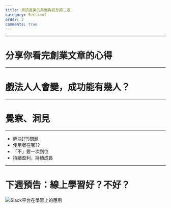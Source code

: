```yaml
---
title: 資訊產業的美麗與哀愁第二週
category: Section1
order: 2
comments: true
---
```


---

# 分享你看完創業文章的心得

---

# 戲法人人會變，成功能有幾人？

---

# 覺察、洞見

---

+ 解決[??]問題
+ 使用者在哪??
+ 「不」要一次到位
+ 持續盈利，持續成長


---

# 下週預告：線上學習好？不好？
![Slack平台在學習上的應用](/icixin/images/lessons/section3-3.png)


